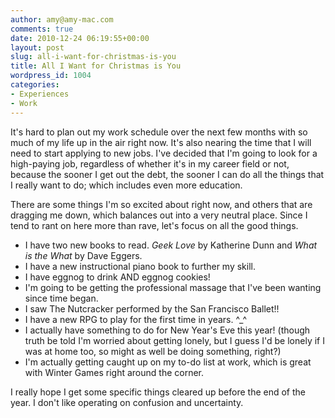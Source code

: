 ```yaml
---
author: amy@amy-mac.com
comments: true
date: 2010-12-24 06:19:55+00:00
layout: post
slug: all-i-want-for-christmas-is-you
title: All I Want for Christmas is You
wordpress_id: 1004
categories:
- Experiences
- Work
---
```


It's hard to plan out my work schedule over the next few months with so much of my life up in the air right now. It's also nearing the time that I will need to start applying to new jobs. I've decided that I'm going to look for a high-paying job, regardless of whether it's in my career field or not, because the sooner I get out the debt, the sooner I can do all the things that I really want to do; which includes even more education.

There are some things I'm so excited about right now, and others that are dragging me down, which balances out into a very neutral place. Since I tend to rant on here more than rave, let's focus on all the good things.

* I have two new books to read. _Geek Love_ by Katherine Dunn and _What is the What_ by Dave Eggers.
* I have a new instructional piano book to further my skill.
* I have eggnog to drink AND eggnog cookies!
* I'm going to be getting the professional massage that I've been wanting since time began.
* I saw The Nutcracker performed by the San Francisco Ballet!!
* I have a new RPG to play for the first time in years. ^_^
* I actually have something to do for New Year's Eve this year! (though truth be told I'm worried about getting lonely, but I guess I'd be lonely if I was at home too, so might as well be doing something, right?)
* I'm actually getting caught up on my to-do list at work, which is great with Winter Games right around the corner.

I really hope I get some specific things cleared up before the end of the year. I don't like operating on confusion and uncertainty.
